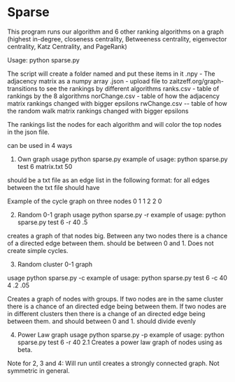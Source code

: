 # Sparse
This program runs our algorithm and 6 other ranking algorithms on a graph (highest in-degree, closeness centrality, Betweeness centrality, eigenvector centrality, Katz Centrality, and PageRank)

Usage:
python sparse.py <name> <numtopnodes> <graph to load in>

The script will create a folder named <name> and put these items in it
<name>.npy - The adjacency matrix as a numpy array
<name>.json -  upload file to zaitzeff.org/graph-transitions to see the rankings by different algorithms
<name>ranks.csv - table of rankings by the 8 algorithms
<name>norChange.csv - table of how the adjacency matrix rankings changed with bigger epsilons 
<name>rwChange.csv -- table of how the random walk matrix rankings changed with bigger epsilons 

The rankings list the <numtopnodes> nodes for each algorithm and will color the <numtopnodes> top nodes in the json file.

<graph to load in> can be used in 4 ways

1. Own graph 
usage python sparse.py <name> <numtopnodes> <filename> <numberofnodes>
example of usage: python sparse.py test 6  matrix.txt 50

<filename> should be a txt file as an edge list in the following format:
for all edges between <startnode> <endnode> the txt file should have

<startnode> <endnode>
Example of the cycle graph on three nodes
0 1
1 2
2 0


2. Random 0-1 graph
usage python sparse.py <name> <numtopnodes> -r <numberofnodes> <fill chance>
example of usage: python sparse.py test 6 -r 40 .5

creates a graph of that <numberofnodes> nodes big. Between any two nodes there is a <fill chance> chance of a directed edge between them.
<fill chance> should be between 0 and 1. Does not create simple cycles.

3. Random cluster 0-1 graph

usage python sparse.py <name> <numtopnodes> -c <numberofnodes> <numberofgroups> <alpha> <beta>
example of usage: python sparse.py test 6 -c 40 4 .2 .05

Creates a graph of <numberofnodes> nodes with <numberofgroups> groups. If two nodes are in the same cluster there is a <alpha> chance of an directed edge being between them. If two nodes are in different clusters then there is a <beta> change of an directed edge being between them.
<alpha> and <beta> should between 0 and 1. <numberofgroups> should divide <numberofnodes> evenly

4. Power Law graph
usage python sparse.py <name> <numtopnodes> -p <numberofnodes> <exponent>
example of usage: python sparse.py test 6 -r 40 2.1
Creates a power law graph of <numberofnodes> nodes using <exp> as beta. 

Note for 2, 3 and 4:
Will run until creates a strongly connected graph. Not symmetric in general.
